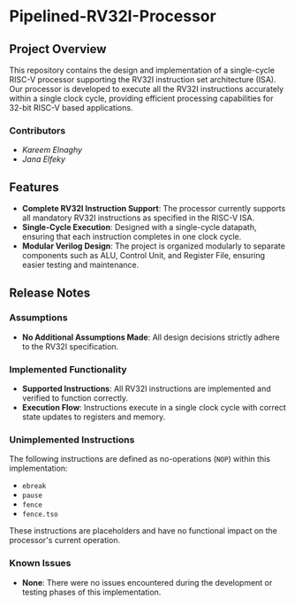 # Pipelined-RV32I-Processor

## Project Overview
This repository contains the design and implementation of a single-cycle RISC-V processor supporting the RV32I instruction set architecture (ISA). Our processor is developed to execute all the RV32I instructions accurately within a single clock cycle, providing efficient processing capabilities for 32-bit RISC-V based applications.

### Contributors
- *Kareem Elnaghy*
- *Jana Elfeky*

## Features
- **Complete RV32I Instruction Support**: The processor currently supports all mandatory RV32I instructions as specified in the RISC-V ISA.
- **Single-Cycle Execution**: Designed with a single-cycle datapath, ensuring that each instruction completes in one clock cycle.
- **Modular Verilog Design**: The project is organized modularly to separate components such as ALU, Control Unit, and Register File, ensuring easier testing and maintenance.

## Release Notes

### Assumptions
- **No Additional Assumptions Made**: All design decisions strictly adhere to the RV32I specification.

### Implemented Functionality
- **Supported Instructions**: All RV32I instructions are implemented and verified to function correctly.
- **Execution Flow**: Instructions execute in a single clock cycle with correct state updates to registers and memory.

### Unimplemented Instructions
The following instructions are defined as no-operations (`NOP`) within this implementation:
- `ebreak`
- `pause`
- `fence`
- `fence.tso`

These instructions are placeholders and have no functional impact on the processor's current operation.

### Known Issues
- **None**: There were no issues encountered during the development or testing phases of this implementation.


